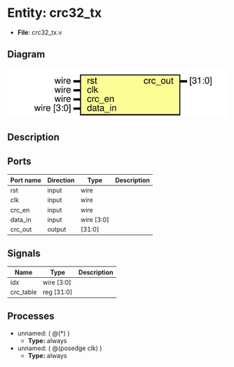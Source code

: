 # Entity: crc32_tx

- **File**: crc32_tx.v
## Diagram

![Diagram](crc32_tx.svg "Diagram")
## Description



## Ports

| Port name | Direction | Type       | Description |
| --------- | --------- | ---------- | ----------- |
| rst       | input     | wire       |             |
| clk       | input     | wire       |             |
| crc_en    | input     | wire       |             |
| data_in   | input     | wire [3:0] |             |
| crc_out   | output    | [31:0]     |             |
## Signals

| Name      | Type       | Description |
| --------- | ---------- | ----------- |
| idx       | wire [3:0] |             |
| crc_table | reg [31:0] |             |
## Processes
- unnamed: ( @(*) )
  - **Type:** always
- unnamed: ( @(posedge clk) )
  - **Type:** always
